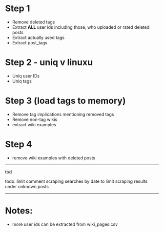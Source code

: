 # Step 1

 - Remove deleted tags
 - Extract **ALL** user ids including those, who uploaded or rated deleted posts 
 - Extract actually used tags
 - Extract post_tags

# Step 2 - uniq v linuxu

 - Uniq user IDs
 - Uniq tags

# Step 3 (load tags to memory)

 - Remove tag implications mentioning removed tags
 - Remove non-tag wikis
 - extract wiki examples

# Step 4

 - remove wiki examples with deleted posts

---

tbd

todo: limit comment scraping searches by date to limit scraping results under unknown posts 

---

# Notes:

 - more user ids can be extracted from wiki_pages.csv